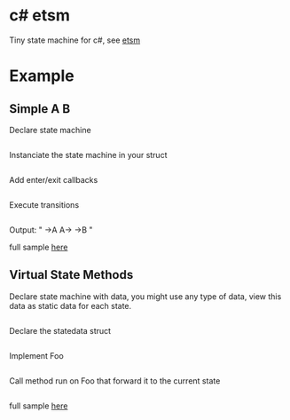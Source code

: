 # c# etsm
Tiny state machine for c#, see [etsm](../../../../)

# Example

## Simple A B
Declare state machine
```

```

Instanciate the state machine in your struct
```
```

Add enter/exit callbacks
```
```

Execute transitions
```
```

Output: " ->A  A-> ->B "

full sample [here](tests/simple.rs)

## Virtual State Methods

Declare state machine with data, you might use any type of data, view this data as static data for each state.
```
```

Declare the statedata struct
```
```

Implement Foo
```
```

Call method run on Foo that forward it to the current state
```
```
full sample [here](tests/virtual_call.rs)
